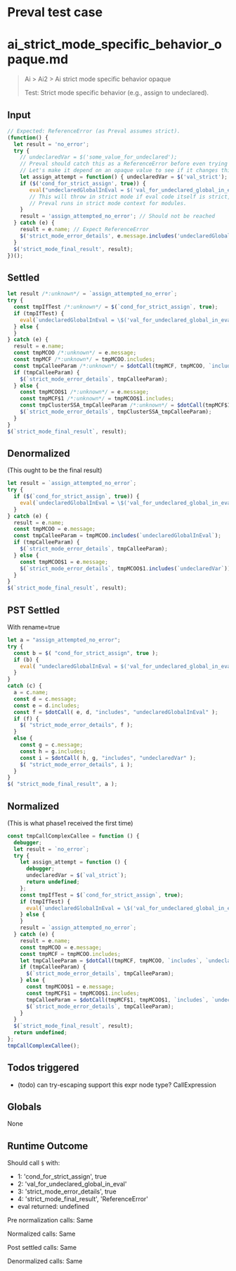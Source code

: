 # Preval test case

# ai_strict_mode_specific_behavior_opaque.md

> Ai > Ai2 > Ai strict mode specific behavior opaque
>
> Test: Strict mode specific behavior (e.g., assign to undeclared).

## Input

`````js filename=intro
// Expected: ReferenceError (as Preval assumes strict).
(function() {
  let result = 'no_error';
  try {
    // undeclaredVar = $('some_value_for_undeclared');
    // Preval should catch this as a ReferenceError before even trying to eval $(...)
    // Let's make it depend on an opaque value to see if it changes things.
    let assign_attempt = function() { undeclaredVar = $('val_strict'); };
    if ($('cond_for_strict_assign', true)) {
       eval("undeclaredGlobalInEval = $('val_for_undeclared_global_in_eval')");
       // This will throw in strict mode if eval code itself is strict, or if outer scope is strict.
       // Preval runs in strict mode context for modules.
    }
    result = 'assign_attempted_no_error'; // Should not be reached
  } catch (e) {
    result = e.name; // Expect ReferenceError
    $('strict_mode_error_details', e.message.includes('undeclaredGlobalInEval') || e.message.includes('undeclaredVar'));
  }
  $('strict_mode_final_result', result);
})();
`````


## Settled


`````js filename=intro
let result /*:unknown*/ = `assign_attempted_no_error`;
try {
  const tmpIfTest /*:unknown*/ = $(`cond_for_strict_assign`, true);
  if (tmpIfTest) {
    eval(`undeclaredGlobalInEval = \$('val_for_undeclared_global_in_eval')`);
  } else {
  }
} catch (e) {
  result = e.name;
  const tmpMCOO /*:unknown*/ = e.message;
  const tmpMCF /*:unknown*/ = tmpMCOO.includes;
  const tmpCalleeParam /*:unknown*/ = $dotCall(tmpMCF, tmpMCOO, `includes`, `undeclaredGlobalInEval`);
  if (tmpCalleeParam) {
    $(`strict_mode_error_details`, tmpCalleeParam);
  } else {
    const tmpMCOO$1 /*:unknown*/ = e.message;
    const tmpMCF$1 /*:unknown*/ = tmpMCOO$1.includes;
    const tmpClusterSSA_tmpCalleeParam /*:unknown*/ = $dotCall(tmpMCF$1, tmpMCOO$1, `includes`, `undeclaredVar`);
    $(`strict_mode_error_details`, tmpClusterSSA_tmpCalleeParam);
  }
}
$(`strict_mode_final_result`, result);
`````


## Denormalized
(This ought to be the final result)

`````js filename=intro
let result = `assign_attempted_no_error`;
try {
  if ($(`cond_for_strict_assign`, true)) {
    eval(`undeclaredGlobalInEval = \$('val_for_undeclared_global_in_eval')`);
  }
} catch (e) {
  result = e.name;
  const tmpMCOO = e.message;
  const tmpCalleeParam = tmpMCOO.includes(`undeclaredGlobalInEval`);
  if (tmpCalleeParam) {
    $(`strict_mode_error_details`, tmpCalleeParam);
  } else {
    const tmpMCOO$1 = e.message;
    $(`strict_mode_error_details`, tmpMCOO$1.includes(`undeclaredVar`));
  }
}
$(`strict_mode_final_result`, result);
`````


## PST Settled
With rename=true

`````js filename=intro
let a = "assign_attempted_no_error";
try {
  const b = $( "cond_for_strict_assign", true );
  if (b) {
    eval( "undeclaredGlobalInEval = $('val_for_undeclared_global_in_eval')" );
  }
}
catch (c) {
  a = c.name;
  const d = c.message;
  const e = d.includes;
  const f = $dotCall( e, d, "includes", "undeclaredGlobalInEval" );
  if (f) {
    $( "strict_mode_error_details", f );
  }
  else {
    const g = c.message;
    const h = g.includes;
    const i = $dotCall( h, g, "includes", "undeclaredVar" );
    $( "strict_mode_error_details", i );
  }
}
$( "strict_mode_final_result", a );
`````


## Normalized
(This is what phase1 received the first time)

`````js filename=intro
const tmpCallComplexCallee = function () {
  debugger;
  let result = `no_error`;
  try {
    let assign_attempt = function () {
      debugger;
      undeclaredVar = $(`val_strict`);
      return undefined;
    };
    const tmpIfTest = $(`cond_for_strict_assign`, true);
    if (tmpIfTest) {
      eval(`undeclaredGlobalInEval = \$('val_for_undeclared_global_in_eval')`);
    } else {
    }
    result = `assign_attempted_no_error`;
  } catch (e) {
    result = e.name;
    const tmpMCOO = e.message;
    const tmpMCF = tmpMCOO.includes;
    let tmpCalleeParam = $dotCall(tmpMCF, tmpMCOO, `includes`, `undeclaredGlobalInEval`);
    if (tmpCalleeParam) {
      $(`strict_mode_error_details`, tmpCalleeParam);
    } else {
      const tmpMCOO$1 = e.message;
      const tmpMCF$1 = tmpMCOO$1.includes;
      tmpCalleeParam = $dotCall(tmpMCF$1, tmpMCOO$1, `includes`, `undeclaredVar`);
      $(`strict_mode_error_details`, tmpCalleeParam);
    }
  }
  $(`strict_mode_final_result`, result);
  return undefined;
};
tmpCallComplexCallee();
`````


## Todos triggered


- (todo) can try-escaping support this expr node type? CallExpression


## Globals


None


## Runtime Outcome


Should call `$` with:
 - 1: 'cond_for_strict_assign', true
 - 2: 'val_for_undeclared_global_in_eval'
 - 3: 'strict_mode_error_details', true
 - 4: 'strict_mode_final_result', 'ReferenceError'
 - eval returned: undefined

Pre normalization calls: Same

Normalized calls: Same

Post settled calls: Same

Denormalized calls: Same
